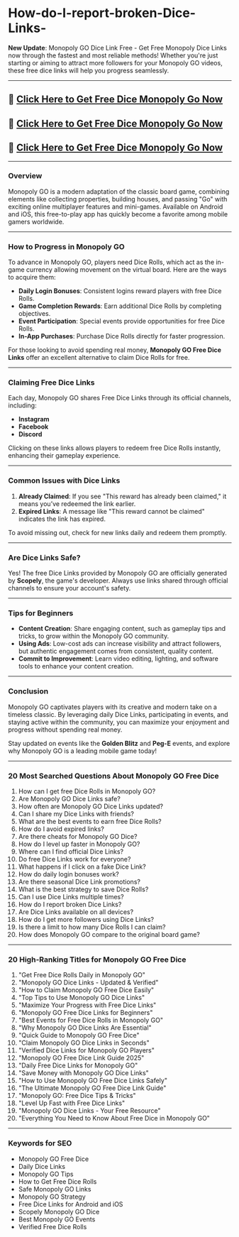 # How-do-I-report-broken-Dice-Links-
**New Update**: Monopoly GO Dice Link Free - Get Free Monopoly Dice Links now through the fastest and most reliable methods! Whether you're just starting or aiming to attract more followers for your Monopoly GO videos, these free dice links will help you progress seamlessly.

---

## 🚀 [Click Here to Get Free Dice Monopoly Go Now](https://suberapps.com/uploads/data/000/950/493/original/Monopoly%20Go/index.html)  

## 🚀 [Click Here to Get Free Dice Monopoly Go Now](https://suberapps.com/uploads/data/000/950/493/original/Monopoly%20Go/index.html)  

## 🚀 [Click Here to Get Free Dice Monopoly Go Now](https://suberapps.com/uploads/data/000/950/493/original/Monopoly%20Go/index.html)  

---

### Overview

Monopoly GO is a modern adaptation of the classic board game, combining elements like collecting properties, building houses, and passing "Go" with exciting online multiplayer features and mini-games. Available on Android and iOS, this free-to-play app has quickly become a favorite among mobile gamers worldwide.

---

### How to Progress in Monopoly GO

To advance in Monopoly GO, players need Dice Rolls, which act as the in-game currency allowing movement on the virtual board. Here are the ways to acquire them:

- **Daily Login Bonuses**: Consistent logins reward players with free Dice Rolls.
- **Game Completion Rewards**: Earn additional Dice Rolls by completing objectives.
- **Event Participation**: Special events provide opportunities for free Dice Rolls.
- **In-App Purchases**: Purchase Dice Rolls directly for faster progression.

For those looking to avoid spending real money, **Monopoly GO Free Dice Links** offer an excellent alternative to claim Dice Rolls for free.

---

### Claiming Free Dice Links

Each day, Monopoly GO shares Free Dice Links through its official channels, including:

- **Instagram**
- **Facebook**
- **Discord**

Clicking on these links allows players to redeem free Dice Rolls instantly, enhancing their gameplay experience.

---

### Common Issues with Dice Links

1. **Already Claimed**: If you see "This reward has already been claimed," it means you’ve redeemed the link earlier.
2. **Expired Links**: A message like "This reward cannot be claimed" indicates the link has expired.

To avoid missing out, check for new links daily and redeem them promptly.

---

### Are Dice Links Safe?

Yes! The free Dice Links provided by Monopoly GO are officially generated by **Scopely**, the game's developer. Always use links shared through official channels to ensure your account's safety.

---

### Tips for Beginners

- **Content Creation**: Share engaging content, such as gameplay tips and tricks, to grow within the Monopoly GO community.
- **Using Ads**: Low-cost ads can increase visibility and attract followers, but authentic engagement comes from consistent, quality content.
- **Commit to Improvement**: Learn video editing, lighting, and software tools to enhance your content creation.

---

### Conclusion

Monopoly GO captivates players with its creative and modern take on a timeless classic. By leveraging daily Dice Links, participating in events, and staying active within the community, you can maximize your enjoyment and progress without spending real money.

Stay updated on events like the **Golden Blitz** and **Peg-E** events, and explore why Monopoly GO is a leading mobile game today!

---

### 20 Most Searched Questions About Monopoly GO Free Dice

1. How can I get free Dice Rolls in Monopoly GO?
2. Are Monopoly GO Dice Links safe?
3. How often are Monopoly GO Dice Links updated?
4. Can I share my Dice Links with friends?
5. What are the best events to earn free Dice Rolls?
6. How do I avoid expired links?
7. Are there cheats for Monopoly GO Dice?
8. How do I level up faster in Monopoly GO?
9. Where can I find official Dice Links?
10. Do free Dice Links work for everyone?
11. What happens if I click on a fake Dice Link?
12. How do daily login bonuses work?
13. Are there seasonal Dice Link promotions?
14. What is the best strategy to save Dice Rolls?
15. Can I use Dice Links multiple times?
16. How do I report broken Dice Links?
17. Are Dice Links available on all devices?
18. How do I get more followers using Dice Links?
19. Is there a limit to how many Dice Rolls I can claim?
20. How does Monopoly GO compare to the original board game?

---

### 20 High-Ranking Titles for Monopoly GO Free Dice

1. "Get Free Dice Rolls Daily in Monopoly GO"
2. "Monopoly GO Dice Links - Updated & Verified"
3. "How to Claim Monopoly GO Free Dice Easily"
4. "Top Tips to Use Monopoly GO Dice Links"
5. "Maximize Your Progress with Free Dice Links"
6. "Monopoly GO Free Dice Links for Beginners"
7. "Best Events for Free Dice Rolls in Monopoly GO"
8. "Why Monopoly GO Dice Links Are Essential"
9. "Quick Guide to Monopoly GO Free Dice"
10. "Claim Monopoly GO Dice Links in Seconds"
11. "Verified Dice Links for Monopoly GO Players"
12. "Monopoly GO Free Dice Link Guide 2025"
13. "Daily Free Dice Links for Monopoly GO"
14. "Save Money with Monopoly GO Dice Links"
15. "How to Use Monopoly GO Free Dice Links Safely"
16. "The Ultimate Monopoly GO Free Dice Link Guide"
17. "Monopoly GO: Free Dice Tips & Tricks"
18. "Level Up Fast with Free Dice Links"
19. "Monopoly GO Dice Links - Your Free Resource"
20. "Everything You Need to Know About Free Dice in Monopoly GO"

---

### Keywords for SEO

- Monopoly GO Free Dice
- Daily Dice Links
- Monopoly GO Tips
- How to Get Free Dice Rolls
- Safe Monopoly GO Links
- Monopoly GO Strategy
- Free Dice Links for Android and iOS
- Scopely Monopoly GO Dice
- Best Monopoly GO Events
- Verified Free Dice Rolls
